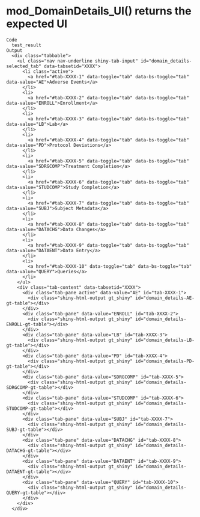 # mod_DomainDetails_UI() returns the expected UI

    Code
      test_result
    Output
      <div class="tabbable">
        <ul class="nav nav-underline shiny-tab-input" id="domain_details-selected_tab" data-tabsetid="XXXX">
          <li class="active">
            <a href="#tab-XXXX-1" data-toggle="tab" data-bs-toggle="tab" data-value="AE">Adverse Events</a>
          </li>
          <li>
            <a href="#tab-XXXX-2" data-toggle="tab" data-bs-toggle="tab" data-value="ENROLL">Enrollment</a>
          </li>
          <li>
            <a href="#tab-XXXX-3" data-toggle="tab" data-bs-toggle="tab" data-value="LB">Lab</a>
          </li>
          <li>
            <a href="#tab-XXXX-4" data-toggle="tab" data-bs-toggle="tab" data-value="PD">Protocol Deviations</a>
          </li>
          <li>
            <a href="#tab-XXXX-5" data-toggle="tab" data-bs-toggle="tab" data-value="SDRGCOMP">Treatment Completion</a>
          </li>
          <li>
            <a href="#tab-XXXX-6" data-toggle="tab" data-bs-toggle="tab" data-value="STUDCOMP">Study Completion</a>
          </li>
          <li>
            <a href="#tab-XXXX-7" data-toggle="tab" data-bs-toggle="tab" data-value="SUBJ">Subject Metadata</a>
          </li>
          <li>
            <a href="#tab-XXXX-8" data-toggle="tab" data-bs-toggle="tab" data-value="DATACHG">Data Changes</a>
          </li>
          <li>
            <a href="#tab-XXXX-9" data-toggle="tab" data-bs-toggle="tab" data-value="DATAENT">Data Entry</a>
          </li>
          <li>
            <a href="#tab-XXXX-10" data-toggle="tab" data-bs-toggle="tab" data-value="QUERY">Queries</a>
          </li>
        </ul>
        <div class="tab-content" data-tabsetid="XXXX">
          <div class="tab-pane active" data-value="AE" id="tab-XXXX-1">
            <div class="shiny-html-output gt_shiny" id="domain_details-AE-gt-table"></div>
          </div>
          <div class="tab-pane" data-value="ENROLL" id="tab-XXXX-2">
            <div class="shiny-html-output gt_shiny" id="domain_details-ENROLL-gt-table"></div>
          </div>
          <div class="tab-pane" data-value="LB" id="tab-XXXX-3">
            <div class="shiny-html-output gt_shiny" id="domain_details-LB-gt-table"></div>
          </div>
          <div class="tab-pane" data-value="PD" id="tab-XXXX-4">
            <div class="shiny-html-output gt_shiny" id="domain_details-PD-gt-table"></div>
          </div>
          <div class="tab-pane" data-value="SDRGCOMP" id="tab-XXXX-5">
            <div class="shiny-html-output gt_shiny" id="domain_details-SDRGCOMP-gt-table"></div>
          </div>
          <div class="tab-pane" data-value="STUDCOMP" id="tab-XXXX-6">
            <div class="shiny-html-output gt_shiny" id="domain_details-STUDCOMP-gt-table"></div>
          </div>
          <div class="tab-pane" data-value="SUBJ" id="tab-XXXX-7">
            <div class="shiny-html-output gt_shiny" id="domain_details-SUBJ-gt-table"></div>
          </div>
          <div class="tab-pane" data-value="DATACHG" id="tab-XXXX-8">
            <div class="shiny-html-output gt_shiny" id="domain_details-DATACHG-gt-table"></div>
          </div>
          <div class="tab-pane" data-value="DATAENT" id="tab-XXXX-9">
            <div class="shiny-html-output gt_shiny" id="domain_details-DATAENT-gt-table"></div>
          </div>
          <div class="tab-pane" data-value="QUERY" id="tab-XXXX-10">
            <div class="shiny-html-output gt_shiny" id="domain_details-QUERY-gt-table"></div>
          </div>
        </div>
      </div>

